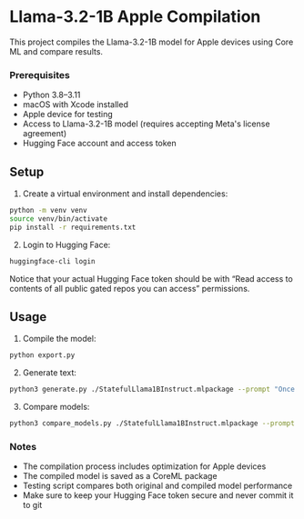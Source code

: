 # Llama-3.2-1B Apple Compilation

This project compiles the Llama-3.2-1B model for Apple devices using Core ML and compare results.


### Prerequisites

- Python 3.8–3.11
- macOS with Xcode installed
- Apple device for testing
- Access to Llama-3.2-1B model (requires accepting Meta's license agreement)
- Hugging Face account and access token

## Setup

1. Create a virtual environment and install dependencies:
```bash
python -m venv venv
source venv/bin/activate
pip install -r requirements.txt
```

2. Login to Hugging Face:
```bash
huggingface-cli login
```

Notice that your actual Hugging Face token should be with “Read access to contents of all public gated repos you can access” permissions.

## Usage

1. Compile the model:
```bash
python export.py
```

2. Generate text:
```bash
python3 generate.py ./StatefulLlama1BInstruct.mlpackage --prompt "Once upon a time"
```

3. Compare models:
```bash
python3 compare_models.py ./StatefulLlama1BInstruct.mlpackage --prompt "Once upon a time"
```

### Notes

- The compilation process includes optimization for Apple devices
- The compiled model is saved as a CoreML package
- Testing script compares both original and compiled model performance
- Make sure to keep your Hugging Face token secure and never commit it to git

